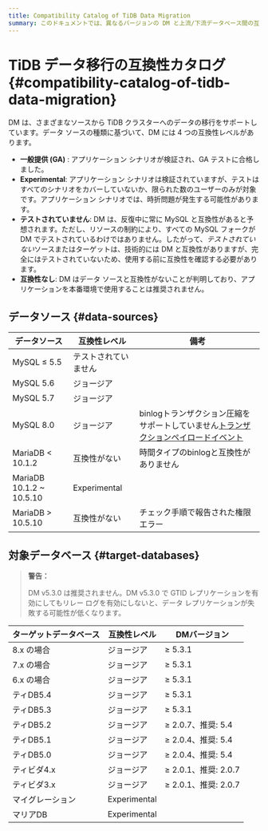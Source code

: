 ```yaml
---
title: Compatibility Catalog of TiDB Data Migration
summary: このドキュメントでは、異なるバージョンの DM と上流/下流データベース間の互換性について説明します。
---
```


# TiDB データ移行の互換性カタログ {#compatibility-catalog-of-tidb-data-migration}

DM は、さまざまなソースから TiDB クラスターへのデータの移行をサポートしています。データ ソースの種類に基づいて、DM には 4 つの互換性レベルがあります。

-   **一般提供 (GA)** : アプリケーション シナリオが検証され、GA テストに合格しました。
-   **Experimental**: アプリケーション シナリオは検証されていますが、テストはすべてのシナリオをカバーしていないか、限られた数のユーザーのみが対象です。アプリケーション シナリオでは、時折問題が発生する可能性があります。
-   **テストされていません**: DM は、反復中に常に MySQL と互換性があると予想されます。ただし、リソースの制約により、すべての MySQL フォークが DM でテストされているわけではありません。したがって、*テストされていない*ソースまたはターゲットは、技術的には DM と互換性がありますが、完全にはテストされていないため、使用する前に互換性を確認する必要があります。
-   **互換性なし**: DM はデータ ソースと互換性がないことが判明しており、アプリケーションを本番環境で使用することは推奨されません。

## データソース {#data-sources}

| データソース                   | 互換性レベル       | 備考                                                                                                                              |
| ------------------------ | ------------ | ------------------------------------------------------------------------------------------------------------------------------- |
| MySQL ≤ 5.5              | テストされていません   |                                                                                                                                 |
| MySQL 5.6                | ジョージア        |                                                                                                                                 |
| MySQL 5.7                | ジョージア        |                                                                                                                                 |
| MySQL 8.0                | ジョージア        | binlogトランザクション圧縮をサポートしていません[トランザクションペイロードイベント](https://dev.mysql.com/doc/refman/8.0/en/binary-log-transaction-compression.html) |
| MariaDB &lt; 10.1.2      | 互換性がない       | 時間タイプのbinlogと互換性がありません                                                                                                          |
| MariaDB 10.1.2 ~ 10.5.10 | Experimental |                                                                                                                                 |
| MariaDB &gt; 10.5.10     | 互換性がない       | チェック手順で報告された権限エラー                                                                                                               |

## 対象データベース {#target-databases}

> **警告：**
>
> DM v5.3.0 は推奨されません。DM v5.3.0 で GTID レプリケーションを有効にしてもリレー ログを有効にしないと、データ レプリケーションが失敗する可能性が低くなります。

| ターゲットデータベース | 互換性レベル       | DMバージョン           |
| ----------- | ------------ | ----------------- |
| 8.x の場合     | ジョージア        | ≥ 5.3.1           |
| 7.x の場合     | ジョージア        | ≥ 5.3.1           |
| 6.x の場合     | ジョージア        | ≥ 5.3.1           |
| ティDB5.4     | ジョージア        | ≥ 5.3.1           |
| ティDB5.3     | ジョージア        | ≥ 5.3.1           |
| ティDB5.2     | ジョージア        | ≥ 2.0.7、推奨: 5.4   |
| ティDB5.1     | ジョージア        | ≥ 2.0.4、推奨: 5.4   |
| ティDB5.0     | ジョージア        | ≥ 2.0.4、推奨: 5.4   |
| ティビダ4.x     | ジョージア        | ≥ 2.0.1、推奨: 2.0.7 |
| ティビダ3.x     | ジョージア        | ≥ 2.0.1、推奨: 2.0.7 |
| マイグレーション    | Experimental |                   |
| マリアDB       | Experimental |                   |
